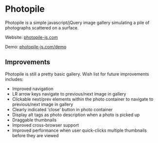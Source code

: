 Photopile
=========
Photopile is a simple javascript/jQuery image gallery simulating a pile of photographs scattered on a surface.

Website: [photopile-js.com](http://photopile-js.com)

Demo: [photopile-js.com/demo](http://photopile-js.com/demo)

Improvements
------------
Photopile is still a pretty basic gallery. Wish list for future improvements includes:

* Improved navigation
 * LR arrow keys navigate to previous/next image in gallery
 * Clickable next/prev elements within the photo container to navigate to previous/next image in gallery
 * Clearly indicated 'close' button in photo container
* Display alt tags as photo description when a photo is picked up
* Draggable thumbnails
* Improved cross-browser support
* Improved performance when user quick-clicks multiple thumbnails before they are viewed
